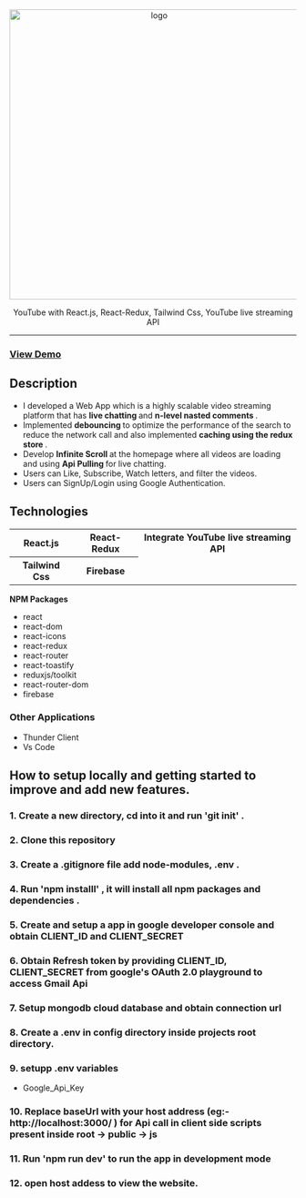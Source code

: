 <div align="center">

  <img src="https://feeds.abplive.com/onecms/images/uploaded-images/2022/01/31/0dfe05d1f843d2705c096b93ccb80e54_original.jpg?" alt="logo" width="510" height="auto" />

  <p>
 YouTube with React.js, React-Redux, Tailwind Css, YouTube live streaming API
  </p>

</div>

<hr>
<h3> <a href= "https://youtube09.netlify.app/" >View Demo</a> </h3>
<h2>Description</h2>

- I developed a Web App which is a highly scalable video streaming platform that has <b> live chatting </b> and <b> n-level nasted comments </b>.
- Implemented <b> debouncing </b> to optimize the performance of the search to reduce the network call and also implemented <b> caching using the redux store </b>.
- Develop <b> Infinite Scroll </b> at the homepage where all videos are loading and using <b> Api Pulling </b> for live chatting.
- Users can Like, Subscribe, Watch letters, and filter the videos.
- Users can SignUp/Login using Google Authentication.

<h2>Technologies</h2>
<table>
      <tbody>
        <tr>
          <th>React.js</th>
           <th>React-Redux</th>
           <th> Integrate YouTube live streaming API</th>
        </tr>
          <tr>
           <th>Tailwind Css</th>
           <th> Firebase</th>
         </tr>
      </tbody>    
</table

### <b> NPM Packages </b>

- react
- react-dom
- react-icons
- react-redux
- react-router
- react-toastify
- reduxjs/toolkit
- react-router-dom
- firebase

### Other Applications

- Thunder Client
- Vs Code

## How to setup locally and getting started to improve and add new features.

### 1. Create a new directory, cd into it and run 'git init' .

### 2. Clone this repository

### 3. Create a .gitignore file add node-modules, .env .

### 4. Run 'npm installl' , it will install all npm packages and dependencies .

### 5. Create and setup a app in google developer console and obtain CLIENT_ID and CLIENT_SECRET

### 6. Obtain Refresh token by providing CLIENT_ID, CLIENT_SECRET from google's OAuth 2.0 playground to access Gmail Api

### 7. Setup mongodb cloud database and obtain connection url

### 8. Create a .env in config directory inside projects root directory.

### 9. setupp .env variables

- Google_Api_Key

### 10. Replace baseUrl with your host address (eg:- http://localhost:3000/ ) for Api call in client side scripts present inside root -> public -> js

### 11. Run 'npm run dev' to run the app in development mode

### 12. open host addess to view the website.
